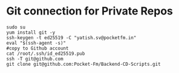 # Git connection for Private Repos

```
sudo su
yum install git -y
ssh-keygen -t ed25519 -C "yatish.sv@pocketfm.in"
eval "$(ssh-agent -s)"
#copy to Github account
cat /root/.ssh/id_ed25519.pub
ssh -T git@github.com
git clone git@github.com:Pocket-Fm/Backend-CD-Scripts.git
```
